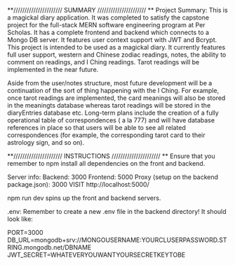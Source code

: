 **////////////////////// SUMMARY ////////////////////// **
Project Summary: This is a magickal diary application. It was completed to satisfy the capstone project for the full-stack MERN software engineering program at Per Scholas.
It has a complete frontend and backend which connects to a Mongo DB server. It features user context support with JWT and Bcrypt.
This project is intended to be used as a magickal diary. It currently features full user support, western and Chinese zodiac readings, notes, the ability to comment on readings, and I Ching readings.
Tarot readings will be implemented in the near future.

Aside from the user/notes structure, most future development will be a continuation of the sort of thing happening with the I Ching.
For example, once tarot readings are implemented, the card meanings will also be stored in the meaningts database whereas tarot readings will be stored in the diaryEntries database etc.
Long-term plans include the creation of a fully operational table of correspondences ( a la 777) and will have database references in place so that users will be able to see all related correspondences (for example, the corresponding tarot card to their astrology sign, and so on).

**////////////////////// INSTRUCTIONS ////////////////////// **
Ensure that you remember to npm install all dependencies on the front and backend.

Server info: Backend: 3000 Frontend: 5000 Proxy (setup on the backend package.json): 3000 VISIT http://localhost:5000/

npm run dev spins up the front and backend servers.

.env: Remember to create a new .env file in the backend directory! It should look like:

PORT=3000 DB_URL=mongodb+srv://MONGOUSERNAME:YOURCLUSERPASSWORD.STRING.mongodb.net/DBNAME JWT_SECRET=WHATEVERYOUWANTYOURSECRETKEYTOBE
